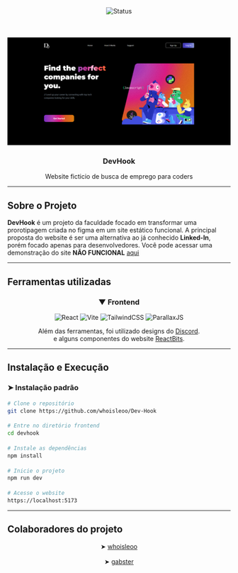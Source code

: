 

<div align="center">
 <img src="https://img.shields.io/badge/status-FINALIZADO-blue" alt="Status">
</div>

<div align="center">
 <br \>
 <br \>
 <br \>
 <img alt="logo" src="demo.png"></img>
 <h3><strong>DevHook</strong></h3>
 <p>Website ficticio de busca de emprego para coders</p>
</div>

---

## Sobre o Projeto

**DevHook** é um projeto da faculdade focado em transformar uma prorotipagem criada no figma em um site estático funcional.
A principal proposta do website é ser uma alternativa ao já conhecido **Linked-In**, porém focado apenas para desenvolvedores.
Você pode acessar uma demonstração do site **NÃO FUNCIONAL** <a href="https://dev-hook.vercel.app">aqui</a>


---

## Ferramentas utilizadas

<div align="center">
 
### ▼ Frontend
![React](https://img.shields.io/badge/React-61DAFB?style=for-the-badge&logo=react&logoColor=black)
![Vite](https://img.shields.io/badge/Vite-646CFF?style=for-the-badge&logo=vite&logoColor=white)
![TailwindCSS](https://img.shields.io/badge/Tailwind_CSS-38B2AC?style=for-the-badge&logo=tailwind-css&logoColor=white)
![ParallaxJS](https://img.shields.io/badge/Parallax_JS-a1163e?style=for-the-badge&logo=julia&logoColor=white)


Além das ferramentas, foi utilizado designs do <a href="https://www.discord.com">Discord</a>. <br/>
e alguns componentes do website <a href="https://reactbits.dev">ReactBits</a>.
</div>

---

## Instalação e Execução

### ➤ Instalação padrão

```bash
# Clone o repositório
git clone https://github.com/whoisleoo/Dev-Hook

# Entre no diretório frontend
cd devhook

# Instale as dependências
npm install

# Inicie o projeto
npm run dev

# Acesse o website
https://localhost:5173

````

---

## Colaboradores do projeto

<div align="center">
➤ <a href="https://github.com/whoisleoo">whoisleoo</a>
<br/>
<br/>
➤ <a href="https://github.com/niyjn">gabster</a>
</div>


